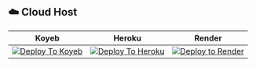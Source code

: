 ## ☁️ Cloud Host
| Koyeb | Heroku | Render |
|-------|--------|--------|
| [![Deploy To Koyeb](https://www.koyeb.com/static/images/deploy/button.svg)](https://app.koyeb.com/deploy?type=git&repository=github.com/Ayushspam99/AAYUSH-STROM) | [![Deploy To Heroku](https://www.herokucdn.com/deploy/button.svg)](https://heroku.com/deploy?template=https://https://github.com/Ayushspam99/AAYUSH-STROM) | [![Deploy to Render](https://render.com/images/deploy-to-render-button.svg)](https://render.com/deploy?repo=https://github.com/Ayushspam99/AAYUSH-STROM) |
